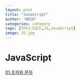 ```yaml
---
layout: post
title: "JavaScript"
author: "WD26"
categories: category
tags: [자바스크립트,JS,JavaScript]
image: JS.jpg
---
```


# JavaScript
[01.숫자와 문자](https://wd26.github.io/posts/JavaScript-01.%EC%88%AB%EC%9E%90%EC%99%80-%EB%AC%B8%EC%9E%90.html)
